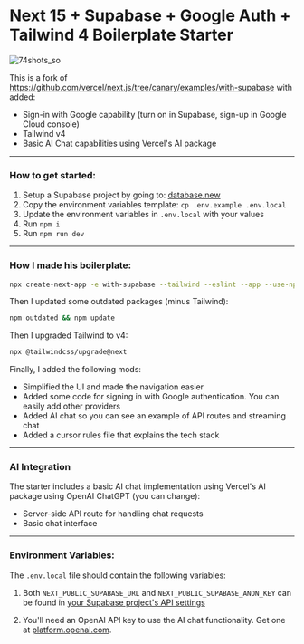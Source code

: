 # Next 15 + Supabase + Google Auth + Tailwind 4 Boilerplate Starter

![74shots_so](https://github.com/user-attachments/assets/8b0f2489-1317-4a00-a9cb-8c927efe19e7)


This is a fork of https://github.com/vercel/next.js/tree/canary/examples/with-supabase with added:

- Sign-in with Google capability (turn on in Supabase, sign-up in Google Cloud console)
- Tailwind v4
- Basic AI Chat capabilities using Vercel's AI package

---

### How to get started:

1. Setup a Supabase project by going to: [database.new](https://database.new)
2. Copy the environment variables template: `cp .env.example .env.local`
3. Update the environment variables in `.env.local` with your values
4. Run `npm i`
5. Run `npm run dev`

---

### How I made his boilerplate:

```bash
npx create-next-app -e with-supabase --tailwind --eslint --app --use-npm --ts
```

Then I updated some outdated packages (minus Tailwind):

```bash
npm outdated && npm update
```

Then I upgraded Tailwind to v4:

```bash
npx @tailwindcss/upgrade@next
```

Finally, I added the following mods:

- Simplified the UI and made the navigation easier
- Added some code for signing in with Google authentication. You can easily add other providers
- Added AI chat so you can see an example of API routes and streaming chat
- Added a cursor rules file that explains the tech stack

---

### AI Integration

The starter includes a basic AI chat implementation using Vercel's AI package using OpenAI ChatGPT (you can change):

- Server-side API route for handling chat requests
- Basic chat interface

---

### Environment Variables:

The `.env.local` file should contain the following variables:

1. Both `NEXT_PUBLIC_SUPABASE_URL` and `NEXT_PUBLIC_SUPABASE_ANON_KEY` can be found in [your Supabase project's API settings](https://app.supabase.com/project/_/settings/api)

2. You'll need an OpenAI API key to use the AI chat functionality. Get one at [platform.openai.com](https://platform.openai.com).
